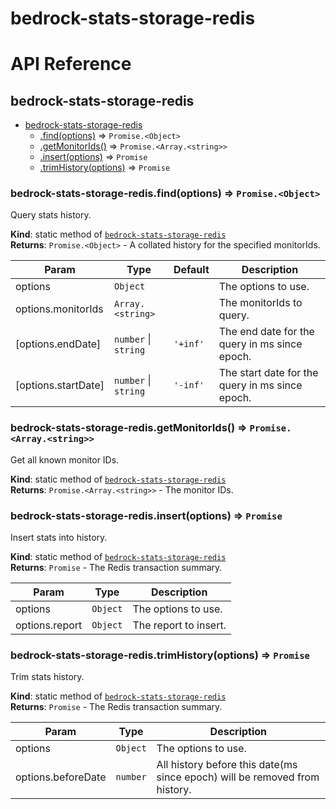 # bedrock-stats-storage-redis

# API Reference
<a name="module_bedrock-stats-storage-redis"></a>

## bedrock-stats-storage-redis

* [bedrock-stats-storage-redis](#module_bedrock-stats-storage-redis)
    * [.find(options)](#module_bedrock-stats-storage-redis.find) ⇒ <code>Promise.&lt;Object&gt;</code>
    * [.getMonitorIds()](#module_bedrock-stats-storage-redis.getMonitorIds) ⇒ <code>Promise.&lt;Array.&lt;string&gt;&gt;</code>
    * [.insert(options)](#module_bedrock-stats-storage-redis.insert) ⇒ <code>Promise</code>
    * [.trimHistory(options)](#module_bedrock-stats-storage-redis.trimHistory) ⇒ <code>Promise</code>

<a name="module_bedrock-stats-storage-redis.find"></a>

### bedrock-stats-storage-redis.find(options) ⇒ <code>Promise.&lt;Object&gt;</code>
Query stats history.

**Kind**: static method of [<code>bedrock-stats-storage-redis</code>](#module_bedrock-stats-storage-redis)  
**Returns**: <code>Promise.&lt;Object&gt;</code> - A collated history for the specified monitorIds.  

| Param | Type | Default | Description |
| --- | --- | --- | --- |
| options | <code>Object</code> |  | The options to use. |
| options.monitorIds | <code>Array.&lt;string&gt;</code> |  | The monitorIds to query. |
| [options.endDate] | <code>number</code> \| <code>string</code> | <code>&#x27;+inf&#x27;</code> | The end date for the query   in ms since epoch. |
| [options.startDate] | <code>number</code> \| <code>string</code> | <code>&#x27;-inf&#x27;</code> | The start date for the   query in ms since epoch. |

<a name="module_bedrock-stats-storage-redis.getMonitorIds"></a>

### bedrock-stats-storage-redis.getMonitorIds() ⇒ <code>Promise.&lt;Array.&lt;string&gt;&gt;</code>
Get all known monitor IDs.

**Kind**: static method of [<code>bedrock-stats-storage-redis</code>](#module_bedrock-stats-storage-redis)  
**Returns**: <code>Promise.&lt;Array.&lt;string&gt;&gt;</code> - The monitor IDs.  
<a name="module_bedrock-stats-storage-redis.insert"></a>

### bedrock-stats-storage-redis.insert(options) ⇒ <code>Promise</code>
Insert stats into history.

**Kind**: static method of [<code>bedrock-stats-storage-redis</code>](#module_bedrock-stats-storage-redis)  
**Returns**: <code>Promise</code> - The Redis transaction summary.  

| Param | Type | Description |
| --- | --- | --- |
| options | <code>Object</code> | The options to use. |
| options.report | <code>Object</code> | The report to insert. |

<a name="module_bedrock-stats-storage-redis.trimHistory"></a>

### bedrock-stats-storage-redis.trimHistory(options) ⇒ <code>Promise</code>
Trim stats history.

**Kind**: static method of [<code>bedrock-stats-storage-redis</code>](#module_bedrock-stats-storage-redis)  
**Returns**: <code>Promise</code> - The Redis transaction summary.  

| Param | Type | Description |
| --- | --- | --- |
| options | <code>Object</code> | The options to use. |
| options.beforeDate | <code>number</code> | All history before this   date(ms since epoch) will be removed from history. |

